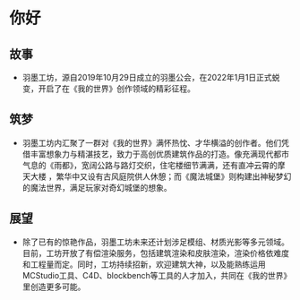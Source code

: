 # 你好
## 故事
- 羽墨工坊，源自2019年10月29日成立的羽墨公会，在2022年1月1日正式蜕变，开启了在《我的世界》创作领域的精彩征程。
## 筑梦
- 羽墨工坊内汇聚了一群对《我的世界》满怀热忱、才华横溢的创作者。他们凭借丰富想象力与精湛技艺，致力于高创优质建筑作品的打造。像充满现代都市气息的《雨都》，宽阔公路与路灯交织，住宅楼细节满满，还有直冲云霄的摩天大楼 ，繁华中又设有古风庭院供人休憩；而《魔法城堡》则构建出神秘梦幻的魔法世界，满足玩家对奇幻城堡的想象。
## 展望
- 除了已有的惊艳作品，羽墨工坊未来还计划涉足模组、材质光影等多元领域。目前，工坊开放了有偿渲染服务，包括建筑渲染和皮肤渲染，渲染价格依难度和工程量而定。同时，工坊持续招新，欢迎建筑大神，以及能熟练运用MCStudio工具、C4D、blockbench等工具的人才加入，共同在《我的世界》里创造更多可能。
